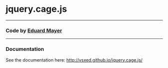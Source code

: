 # jquery.cage.js

---

### Code by [Eduard Mayer](http://twitter.com/vsxed/)

---

### Documentation

See the documentation here: http://vsxed.github.io/jquery.cage.js/